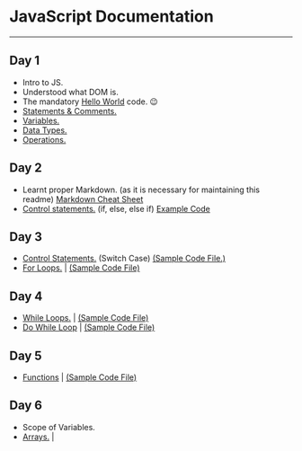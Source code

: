 # JavaScript Documentation
---
## Day 1
* Intro to JS.
* Understood what DOM is.
* The mandatory [Hello World](https://github.com/dhairyak-20/30DaysOfCode/blob/main/Code%20Files/HelloWorld.html) code. :wink:
* [Statements & Comments.](https://github.com/dhairyak-20/30DaysOfCode/blob/main/Code%20Files/Statements%26Comments.html)
* [Variables.](https://github.com/dhairyak-20/30DaysOfCode/blob/main/Code%20Files/variables.md)
* [Data Types.](https://github.com/dhairyak-20/30DaysOfCode/blob/main/Code%20Files/DataTypes.md)
* [Operations.](https://github.com/dhairyak-20/30DaysOfCode/blob/main/Code%20Files/operations.md)

## Day 2
* Learnt proper Markdown. (as it is necessary for maintaining this readme) [Markdown Cheat Sheet](https://github.com/dhairyak-20/30DaysOfCode/blob/main/Code%20Files/MD_cheatSheet.md)
* [Control statements.](https://github.com/dhairyak-20/30DaysOfCode/blob/main/Code%20Files/ControlStatements.md) (if, else, else if) [Example Code](https://github.com/dhairyak-20/30DaysOfCode/blob/main/Code%20Files/ControlStatements.html)

## Day 3
* [Control Statements.](https://github.com/dhairyak-20/30DaysOfCode/blob/main/Code%20Files/SwitchCase.md) (Switch Case) [(Sample Code File.)](https://github.com/dhairyak-20/30DaysOfCode/blob/main/Code%20Files/SwitchCase.html)
* [For Loops.](https://github.com/dhairyak-20/30DaysOfCode/blob/main/Code%20Files/ForLoops.md) | [(Sample Code File)](https://github.com/dhairyak-20/30DaysOfCode/blob/main/Code%20Files/ForLoops.html)

## Day 4
* [While Loops.](https://github.com/dhairyak-20/30DaysOfCode/blob/main/Code%20Files/WhileLoop.md) | [(Sample Code File)](https://github.com/dhairyak-20/30DaysOfCode/blob/main/Code%20Files/WhileLoop.html)
* [Do While Loop](https://github.com/dhairyak-20/30DaysOfCode/blob/main/Code%20Files/DoWhileLoop.md) | [(Sample Code File)](https://github.com/dhairyak-20/30DaysOfCode/blob/main/Code%20Files/DoWhileLoop.html)

## Day 5
* [Functions](https://github.com/dhairyak-20/30DaysOfCode/blob/main/Code%20Files/Functions.md) | [(Sample Code File)](https://github.com/dhairyak-20/30DaysOfCode/blob/main/Code%20Files/functions.html)

## Day 6
* Scope of Variables.
* [Arrays.]() | 
